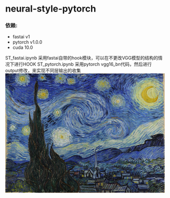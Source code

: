 # neural-style-pytorch

### 依赖:
- fastai v1
- pytorch v1.0.0
- cuda 10.0

ST_fastai.ipynb 采用fastai自带的hook模块，可以在不更改VGG模型的结构的情况下进行HOOK
ST_pytorch.ipynb 采用pytorch vgg16_bn代码，然后进行output修改，来实现不同层输出的收集
![](datasets/style.jpg)
